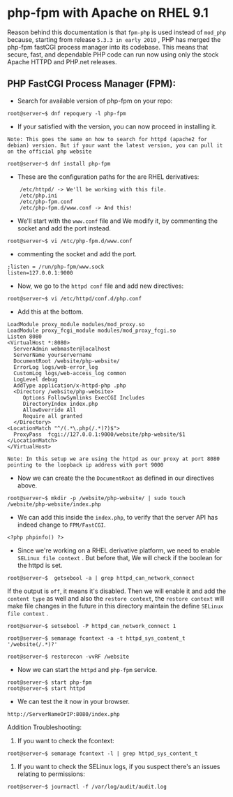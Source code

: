 # php-fpm with Apache on RHEL 9.1
Reason behind this documentation is that `fpm-php` is used instead of `mod_php` because, starting from release `5.3.3 in early 2010` , PHP has merged the php-fpm fastCGI process manager into its codebase. This means that secure, fast, and dependable PHP code can run now using only the stock Apache HTTPD and PHP.net releases.

## PHP FastCGI Process Manager (FPM):
* Search for available version of php-fpm on your repo:
```
root@server~$ dnf repoquery -l php-fpm
```
* If your satisfied with the version, you can now proceed in installing it.

`Note: This goes the same on how to search for httpd (apache2 for debian) version. But if your want the latest version, you can pull it on the official php website`
```
root@server~$ dnf install php-fpm
```
* These are the configuration paths for the are RHEL derivatives:
```
    /etc/httpd/ -> We'll be working with this file.
    /etc/php.ini
    /etc/php-fpm.conf
    /etc/php-fpm.d/www.conf -> And this!
```
* We'll start with the `www.conf` file and We modify it, by commenting the socket and add the port instead.
```
root@server~$ vi /etc/php-fpm.d/www.conf
```
* commenting the socket and add the port.
```
;listen = /run/php-fpm/www.sock
listen=127.0.0.1:9000
```
* Now, we go to the `httpd conf` file and add new directives:
```
root@server~$ vi /etc/httpd/conf.d/php.conf
```
* Add this at the bottom.
```
LoadModule proxy_module modules/mod_proxy.so
LoadModule proxy_fcgi_module modules/mod_proxy_fcgi.so
Listen 8080
<VirtualHost *:8080>
  ServerAdmin webmaster@localhost
  ServerName yourservername
  DocumentRoot /website/php-website/
  ErrorLog logs/web-error_log
  CustomLog logs/web-access_log common
  LogLevel debug 
  AddType application/x-httpd-php .php
  <Directory /website/php-website>
     Options FollowSymlinks ExecCGI Includes
     DirectoryIndex index.php
     AllowOverride All
     Require all granted
  </Directory>
<LocationMatch "^/(.*\.php(/.*)?)$">
  ProxyPass  fcgi://127.0.0.1:9000/website/php-website/$1
</LocationMatch>
</VirtualHost>
```
`Note: In this setup we are using the httpd as our proxy at port 8080 pointing to the loopback ip address with port 9000`

* Now we can create the the `DocumentRoot` as defined in our directives above.
```
root@server~$ mkdir -p /website/php-website/ | sudo touch /website/php-website/index.php
 ```
 * We can add this inside the `index.php`, to verify that the server API has indeed change to  `FPM/FastCGI`.
 ```
<?php phpinfo() ?>
 ```
 * Since we're working on a RHEL derivative platform, we need to enable `SELinux file context` . But before that, We will check if the boolean for the httpd is set.
```
root@server~$  getsebool -a | grep httpd_can_network_connect
```
If the output is `off`, it means it's disabled. Then we will enable it and add the `content type`  as well and also the `restore context`,  the `restore context`  will  make file changes in the future in this directory maintain the define `SELinux file context` .
```
root@server~$ setsebool -P httpd_can_network_connect 1

root@server~$ semanage fcontext -a -t httpd_sys_content_t '/website(/.*)?'

root@server~$ restorecon -vvRF /website
```
* Now we can start the `httpd` and `php-fpm` service.
```
root@server~$ start php-fpm
root@server~$ start httpd
```
* We can test the it now in your browser.
```
http://ServerNameOrIP:8080/index.php
```

Addition Troubleshooting:

1. If you want to check the fcontext:
```
root@server~$ semanage fcontext -l | grep httpd_sys_content_t
```
1. If you want to check the SELinux logs, if you suspect there's an issues relating to permissions:
```
root@server~$ journactl -f /var/log/audit/audit.log
```
